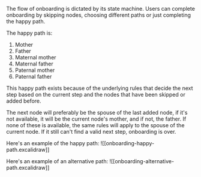 The flow of onboarding is dictated by its state machine. Users can complete onboarding by skipping nodes, choosing different paths or just completing the happy path.

The happy path is:
1. Mother
2. Father
3. Maternal mother
4. Maternal father
5. Paternal mother
6. Paternal father

This happy path exists because of the underlying rules that decide the next step based on the current step and the nodes that have been skipped or added before.

The next node will preferably be the spouse of the last added node, if it's not available, it will be the current node's mother, and if not, the father. If none of these is available, the same rules will apply to the spouse of the current node. If it still can't find a valid next step, onboarding is over.

Here's an example of the happy path:
![[onboarding-happy-path.excalidraw]]

Here's an example of an alternative path:
![[onboarding-alternative-path.excalidraw]]